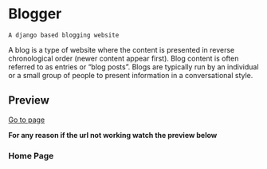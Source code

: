 # Blogger

`A django based blogging website`

A blog is a type of website where the content is presented in reverse chronological order (newer content appear first). Blog content is often referred to as entries or “blog posts”. Blogs are typically run by an individual or a small group of people to present information in a conversational style.

## Preview

<a href="https://heroku.blogger.com/">Go to page</a>

**For any reason if the url not working watch the preview below**


### Home Page
